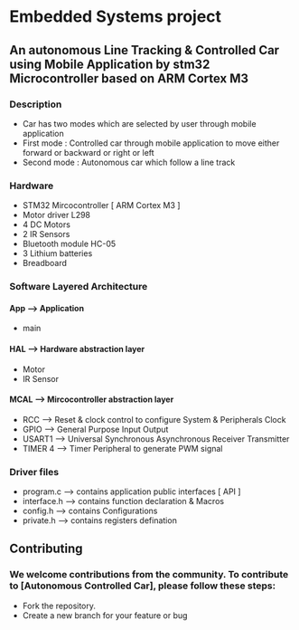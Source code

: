 # Embedded Systems project
## An autonomous Line Tracking & Controlled Car using Mobile Application by stm32 Microcontroller based on ARM Cortex M3

### Description
*   Car has two modes which are selected by user through mobile application
*  First mode  : Controlled car through mobile application to move either forward or backward or right or left
*  Second mode : Autonomous car which follow a line track


### Hardware 
* STM32 Mircocontroller [ ARM Cortex M3 ]
* Motor driver L298
* 4 DC Motors
* 2 IR Sensors
* Bluetooth module HC-05
* 3 Lithium batteries
* Breadboard

### Software Layered Architecture
#### App --> Application
* main
#### HAL --> Hardware abstraction layer
* Motor
* IR Sensor
#### MCAL   --> Mircocontroller abstraction layer
* RCC       --> Reset & clock control to configure System & Peripherals Clock
* GPIO      --> General Purpose Input Output
* USART1    --> Universal Synchronous Asynchronous Receiver Transmitter
* TIMER 4   --> Timer Peripheral to generate PWM signal

### Driver files
* program.c     --> contains application public interfaces [ API ]
* interface.h   --> contains function declaration & Macros
* config.h      --> contains Configurations 
* private.h     --> contains registers defination
 
## Contributing  
### We welcome contributions from the community. To contribute to [Autonomous Controlled Car], please follow these steps:
* Fork the repository.
* Create a new branch for your feature or bug
